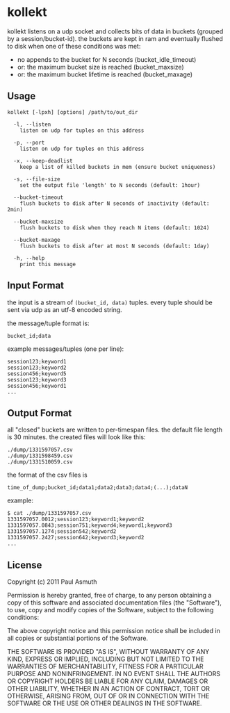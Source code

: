 kollekt
=======

kollekt listens on a udp socket and collects bits of data in buckets (grouped by a session/bucket-id). 
the buckets are kept in ram and eventually flushed to disk when one of these conditions was met:
  
  + no appends to the bucket for N seconds (bucket_idle_timeout)
  + or: the maximum bucket size is reached (bucket_maxsize)
  + or: the maximum bucket lifetime is reached (bucket_maxage)


Usage
-----

    kollekt [-lpxh] [options] /path/to/out_dir

      -l, --listen
        listen on udp for tuples on this address

      -p, --port
        listen on udp for tuples on this address

      -x, --keep-deadlist
        keep a list of killed buckets in mem (ensure bucket uniqueness)

      -s, --file-size
        set the output file 'length' to N seconds (default: 1hour)

      --bucket-timeout
        flush buckets to disk after N seconds of inactivity (default: 2min)

      --bucket-maxsize
        flush buckets to disk when they reach N items (default: 1024)

      --bucket-maxage
        flush buckets to disk after at most N seconds (default: 1day)

      -h, --help
        print this message




Input Format
------------

the input is a stream of `(bucket_id, data)` tuples. every tuple should be sent via udp as an utf-8 encoded string.

the message/tuple format is:
    
    bucket_id;data

example messages/tuples (one per line):

    session123;keyword1
    session123;keyword2
    session456;keyword5
    session123;keyword3
    session456;keyword1
    ...



Output Format
-------------

all "closed" buckets are written to per-timespan files. the default file length is 30 minutes. the created files will look like this:

    ./dump/1331597057.csv
    ./dump/1331598459.csv
    ./dump/1331510059.csv

the format of the csv files is 

    time_of_dump;bucket_id;data1;data2;data3;data4;(...);dataN

example:

    $ cat ./dump/1331597057.csv
    1331597057.0012;session123;keyword1;keyword2
    1331597057.0843;session751;keyword4;keyword1;keyword3
    1331597057.1274;session542;keyword2
    1331597057.2427;session642;keyword3;keyword2
    ...



License
-------

Copyright (c) 2011 Paul Asmuth

Permission is hereby granted, free of charge, to any person obtaining
a copy of this software and associated documentation files (the
"Software"), to use, copy and modify copies of the Software, subject 
to the following conditions:

The above copyright notice and this permission notice shall be
included in all copies or substantial portions of the Software.

THE SOFTWARE IS PROVIDED "AS IS", WITHOUT WARRANTY OF ANY KIND,
EXPRESS OR IMPLIED, INCLUDING BUT NOT LIMITED TO THE WARRANTIES OF
MERCHANTABILITY, FITNESS FOR A PARTICULAR PURPOSE AND
NONINFRINGEMENT. IN NO EVENT SHALL THE AUTHORS OR COPYRIGHT HOLDERS BE
LIABLE FOR ANY CLAIM, DAMAGES OR OTHER LIABILITY, WHETHER IN AN ACTION
OF CONTRACT, TORT OR OTHERWISE, ARISING FROM, OUT OF OR IN CONNECTION
WITH THE SOFTWARE OR THE USE OR OTHER DEALINGS IN THE SOFTWARE.
